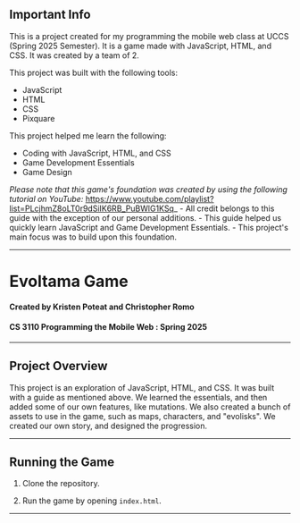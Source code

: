 ## Important Info

This is a project created for my programming the mobile web class at UCCS (Spring 2025 Semester). It is a game made with JavaScript, HTML, and CSS. It was created by a team of 2.

This project was built with the following tools:
   - JavaScript
   - HTML
   - CSS
   - Pixquare

This project helped me learn the following:
   - Coding with JavaScript, HTML, and CSS
   - Game Development Essentials
   - Game Design

*Please note that this game's foundation was created by using the following tutorial on YouTube:*
https://www.youtube.com/playlist?list=PLcjhmZ8oLT0r9dSiIK6RB_PuBWlG1KSq_
    - All credit belongs to this guide with the exception of our personal additions.
    - This guide helped us quickly learn JavaScript and Game Development Essentials.
    - This project's main focus was to build upon this foundation.

---
# Evoltama Game

#### Created by Kristen Poteat and Christopher Romo
#### CS 3110 Programming the Mobile Web : Spring 2025

---
## Project Overview

This project is an exploration of JavaScript, HTML, and CSS. It was built with a guide as mentioned above. We learned the essentials, and then added some of our own features, like mutations. We also created a bunch of assets to use in the game, such as maps, characters, and "evolisks". We created our own story, and designed the progression.

---
## Running the Game

1. Clone the repository.

2. Run the game by opening `index.html`.

---